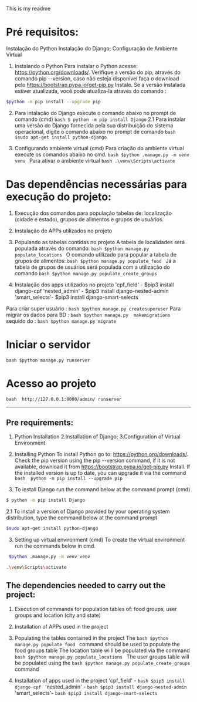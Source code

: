 This is my readme


# Pré requisitos:
Instalação do Python
Instalação do Django;
Configuração de Ambiente Virtual


1. Instalando o Python
Para instalar o Python acesse: https://python.org/downloads/. 
Verifique a versão do pip, através do comando pip --version, caso não esteja disponível faça o download pelo https://bootstrap.pypa.io/get-pip.py
Instale. Se a versão instalada estiver atualizada, você pode atualiza-la através do comando :
```bash 
$python -m pip install --upgrade pip
```

2. Para intalação do Django execute o comando abaixo no prompt de comando (cmd)
```bash $ python -m pip install Django```
2.1 Para  instalar uma versão do Django fornecida pela sua distribuição do sistema operacional, digite o comando abaixo no prompt de comando 
```bash $sudo apt-get install python-django```

3. Configurando ambiente virtual (cmd)
Para criação  do ambiente virtual execute os comandos abaixo no cmd.
```bash $python .manage.py -m venv venv ```
Para ativar o ambiente virtual
```bash .\venv\Scripts\activate```

# Das dependências necessárias para execução  do projeto:
1. Execução dos comandos para população tabelas de: localização (cidade e estado), grupos de alimentos e grupos de usuários.
2. Instalação de APPs utilizados no projeto 

1. Populando as tabelas contidas no projeto
A tabela de localidades será populada através do comando:
```bash $python manage.py populate_locations ```
O comando  utilizado para popular a tabela de grupos de alimentos:
```bash $python manage.py populate_food ``` 
Já a tabela de grupos de usuários será populada com a utilização do comando 
```bash $python manage.py populate_create_groups ```

2. Instalação dos apps utilizados no projeto
    'cpf_field' - $pip3 install django-cpf 
    'nested_admin' - $pip3 install django-nested-admin 
    'smart_selects'-  $pip3 install django-smart-selects 
    
Para criar super usuário :
```bash $python manage.py createsuperuser```
Para migrar os dados para BD :
```bash $python manage.py  makemigrations ```  
sequido do :
```bash $python manage.py migrate ```
# Iniciar o servidor #
```bash $python manage.py runserver ```
# Acesso ao projeto #
```bash  http://127.0.0.1:8000/admin/ runserver ```

________________________________________________________________

## Pre requirements:
1. Python Installation
2.Installation of Django;
3.Configuration of Virtual Environment


1. Installing Python
To install Python go to: https://python.org/downloads/.
Check the pip version using the pip --version command, if it is not available, download it from https://bootstrap.pypa.io/get-pip.py
Install. If the installed version is up to date, you can upgrade it via the command ```bash  python -m pip install --upgrade pip ```

2. To install Django run the command below at the command prompt (cmd)
```bash
$ python -m pip install Django
```
2.1 To install a version of Django provided by your operating system distribution, type the command below at the command prompt
```bash
$sudo apt-get install python-django
```
3. Setting up virtual environment (cmd)
To create the virtual environment run the commands below in cmd.
```bash
 $python .manage.py -m venv venv 
```
```bash
.\venv\Scripts\activate
```

## The dependencies needed to carry out the project:
1. Execution of commands for population tables of: food groups, user groups and location (city and state)
2. Installation of APPs used in the project

1. Populating the tables contained in the project
The ```bash $python manage.py populate_food ``` command should be used to populate the food groups table
The location table wi ll be populated via the command ```bash $python manage.py populate_locations ```
The user groups table will be populated using the ```bash $python manage.py populate_create_groups ``` command

2. Installation of apps used in the project
    'cpf_field' - ```bash $pip3 install django-cpf ```
    'nested_admin' - ```bash $pip3 install django-nested-admin ```
    'smart_selects'- ```bash $pip3 install django-smart-selects ```
